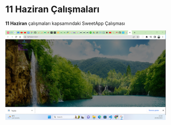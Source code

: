 # 11 Haziran Çalışmaları

**11 Haziran** çalışmaları kapsamındaki SweetApp Çalışması

![Ana Sayfa](./images/SweetAppScreenShot.png)